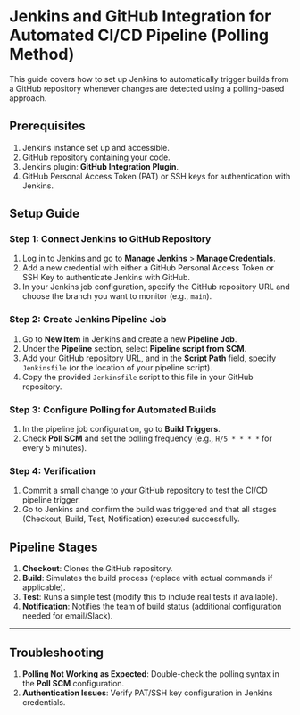 # Jenkins and GitHub Integration for Automated CI/CD Pipeline (Polling Method)

This guide covers how to set up Jenkins to automatically trigger builds from a GitHub repository whenever changes are detected using a polling-based approach.

## Prerequisites

1. Jenkins instance set up and accessible.
2. GitHub repository containing your code.
3. Jenkins plugin: **GitHub Integration Plugin**.
4. GitHub Personal Access Token (PAT) or SSH keys for authentication with Jenkins.

## Setup Guide

### Step 1: Connect Jenkins to GitHub Repository

1. Log in to Jenkins and go to **Manage Jenkins** > **Manage Credentials**.
2. Add a new credential with either a GitHub Personal Access Token or SSH Key to authenticate Jenkins with GitHub.
3. In your Jenkins job configuration, specify the GitHub repository URL and choose the branch you want to monitor (e.g., `main`).

### Step 2: Create Jenkins Pipeline Job

1. Go to **New Item** in Jenkins and create a new **Pipeline Job**.
2. Under the **Pipeline** section, select **Pipeline script from SCM**.
3. Add your GitHub repository URL, and in the **Script Path** field, specify `Jenkinsfile` (or the location of your pipeline script).
4. Copy the provided `Jenkinsfile` script to this file in your GitHub repository.

### Step 3: Configure Polling for Automated Builds

1. In the pipeline job configuration, go to **Build Triggers**.
2. Check **Poll SCM** and set the polling frequency (e.g., `H/5 * * * *` for every 5 minutes).

### Step 4: Verification

1. Commit a small change to your GitHub repository to test the CI/CD pipeline trigger.
2. Go to Jenkins and confirm the build was triggered and that all stages (Checkout, Build, Test, Notification) executed successfully.

## Pipeline Stages

1. **Checkout**: Clones the GitHub repository.
2. **Build**: Simulates the build process (replace with actual commands if applicable).
3. **Test**: Runs a simple test (modify this to include real tests if available).
4. **Notification**: Notifies the team of build status (additional configuration needed for email/Slack).

---

## Troubleshooting

1. **Polling Not Working as Expected**: Double-check the polling syntax in the **Poll SCM** configuration.
2. **Authentication Issues**: Verify PAT/SSH key configuration in Jenkins credentials.

